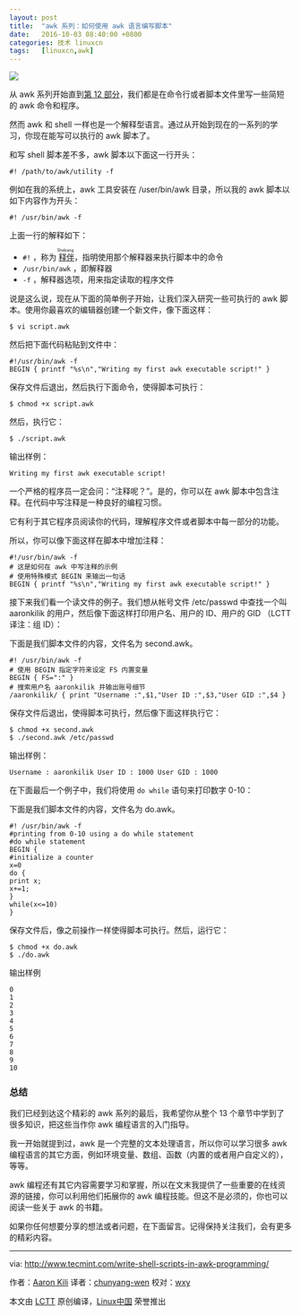 ```yaml
---
layout: post
title:	"awk 系列：如何使用 awk 语言编写脚本"
date:	2016-10-03 08:40:00 +0800 
categories:	技术 linuxcn 
tags:	[linuxcn,awk]
---
```



![](/Asserts/Images//attachment/album/201610/02/224233lr3shscpbpbicrr4.png)


从 awk 系列开始直到[第 12 部分](/article-7723-1.html)，我们都是在命令行或者脚本文件里写一些简短的 awk 命令和程序。


然而 awk 和 shell 一样也是一个解释型语言。通过从开始到现在的一系列的学习，你现在能写可以执行的 awk 脚本了。


和写 shell 脚本差不多，awk 脚本以下面这一行开头：



```
#! /path/to/awk/utility -f

```

例如在我的系统上，awk 工具安装在 /user/bin/awk 目录，所以我的 awk 脚本以如下内容作为开头：



```
#! /usr/bin/awk -f

```

上面一行的解释如下：


* `#!` ，称为<ruby> <a href="/article-3664-1.html">  释伴 </a> <rp>  （ </rp> <rt>  Shebang </rt> <rp>  ） </rp></ruby>，指明使用那个解释器来执行脚本中的命令
* `/usr/bin/awk` ，即解释器
* `-f` ，解释器选项，用来指定读取的程序文件


说是这么说，现在从下面的简单例子开始，让我们深入研究一些可执行的 awk 脚本。使用你最喜欢的编辑器创建一个新文件，像下面这样：



```
$ vi script.awk

```

然后把下面代码粘贴到文件中：



```
#!/usr/bin/awk -f
BEGIN { printf "%s\n","Writing my first awk executable script!" }

```

保存文件后退出，然后执行下面命令，使得脚本可执行：



```
$ chmod +x script.awk

```

然后，执行它：



```
$ ./script.awk

```

输出样例：



```
Writing my first awk executable script!

```

一个严格的程序员一定会问：“注释呢？”。是的，你可以在 awk 脚本中包含注释。在代码中写注释是一种良好的编程习惯。


它有利于其它程序员阅读你的代码，理解程序文件或者脚本中每一部分的功能。


所以，你可以像下面这样在脚本中增加注释：



```
#!/usr/bin/awk -f
# 这是如何在 awk 中写注释的示例
# 使用特殊模式 BEGIN 来输出一句话
BEGIN { printf "%s\n","Writing my first awk executable script!" }

```

接下来我们看一个读文件的例子。我们想从帐号文件 /etc/passwd 中查找一个叫 aaronkilik 的用户，然后像下面这样打印用户名、用户的 ID、用户的 GID （LCTT译注：组 ID）：


下面是我们脚本文件的内容，文件名为 second.awk。



```
#! /usr/bin/awk -f
# 使用 BEGIN 指定字符来设定 FS 内置变量
BEGIN { FS=":" }
# 搜索用户名 aaronkilik 并输出账号细节
/aaronkilik/ { print "Username :",$1,"User ID :",$3,"User GID :",$4 }

```

保存文件后退出，使得脚本可执行，然后像下面这样执行它：



```
$ chmod +x second.awk
$ ./second.awk /etc/passwd

```

输出样例：



```
Username : aaronkilik User ID : 1000 User GID : 1000

```

在下面最后一个例子中，我们将使用 `do while` 语句来打印数字 0-10：


下面是我们脚本文件的内容，文件名为 do.awk。



```
#! /usr/bin/awk -f
#printing from 0-10 using a do while statement
#do while statement
BEGIN {
#initialize a counter
x=0
do {
print x;
x+=1;
}
while(x<=10)
}

```

保存文件后，像之前操作一样使得脚本可执行。然后，运行它：



```
$ chmod +x do.awk
$ ./do.awk

```

输出样例



```
0
1
2
3
4
5
6
7
8
9
10

```

### 总结


我们已经到达这个精彩的 awk 系列的最后，我希望你从整个 13 个章节中学到了很多知识，把这些当作你 awk 编程语言的入门指导。


我一开始就提到过，awk 是一个完整的文本处理语言，所以你可以学习很多 awk 编程语言的其它方面，例如环境变量、数组、函数（内置的或者用户自定义的），等等。


awk 编程还有其它内容需要学习和掌握，所以在文末我提供了一些重要的在线资源的链接，你可以利用他们拓展你的 awk 编程技能。但这不是必须的，你也可以阅读一些关于 awk 的书籍。


如果你任何想要分享的想法或者问题，在下面留言。记得保持关注我们，会有更多的精彩内容。




---


via: <http://www.tecmint.com/write-shell-scripts-in-awk-programming/>


作者：[Aaron Kili](http://www.tecmint.com/author/aaronkili/) 译者：[chunyang-wen](https://github.com/chunyang-wen) 校对：[wxy](https://github.com/wxy)


本文由 [LCTT](https://github.com/LCTT/TranslateProject) 原创编译，[Linux中国](https://linux.cn/) 荣誉推出
